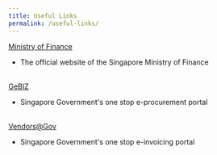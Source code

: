 ```yaml
---
title: Useful Links
permalink: /useful-links/
---
```


<a href="https://www.mof.gov.sg/" target="_blank">Ministry of Finance</a><br>
<ul><li>The official website of the Singapore Ministry of Finance&nbsp;</li></ul>
<br/>
<a href="https://www.gebiz.gov.sg/" target="_blank">GeBIZ</a><br>
<ul><li>Singapore Government's one stop e-procurement portal</li></ul>     
<br/>
<a href="https://www.vendors.gov.sg/" target="_blank">Vendors@Gov</a><br>
<ul><li>Singapore Government's one stop e-invoicing portal</li></ul>
<br/>